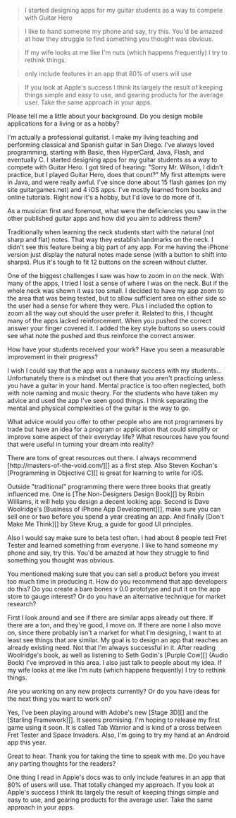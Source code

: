 


<blockquote>I started designing apps for my guitar students as a way to compete with Guitar Hero</blockquote>
<blockquote>I like to hand someone my phone and say, try this. You'd be amazed at how they struggle to find something you thought was obvious.</blockquote>
<blockquote>If my wife looks at me like I'm nuts (which happens frequently) I try to rethink things.</blockquote>
<blockquote>only include features in an app that 80% of users will use</blockquote>
<blockquote>If you look at Apple's success I think its largely the result of keeping things simple and easy to use, and gearing products for the average user. Take the same approach in your apps.</blockquote>

<p class="q">
Please tell me a little about your background.  Do you design mobile applications for a living or as a hobby?
</p>

I'm actually a professional guitarist. I make my living teaching and performing classical and Spanish guitar in San Diego.  I've always loved programming, starting with Basic, then HyperCard, Java, Flash, and eventually C. I started designing apps for my guitar students as a way to compete with Guitar Hero. I got tired of hearing: "Sorry Mr. Wilson, I didn't practice, but I played Guitar Hero, does that count?" My first attempts were in Java, and were really awful. I've since done about 15 flash games (on my site guitargames.net) and 4 iOS apps. I've mostly learned from books and online tutorials. Right now it's a hobby, but I'd love to do more of it.

<p class="q">As a musician first and foremost, what were the deficiencies you saw in the other published guitar apps and how did you aim to address them?</p>

<p class="a">
Traditionally when learning the neck students start with the natural (not sharp and flat) notes. That way they establish landmarks on the neck. I didn't see this feature being a big part of any app. For me having the iPhone version just display the natural notes made sense (with a button to shift into sharps). Plus it's tough to fit 12 buttons on the screen without clutter.
</p>

<p class="a">
One of the biggest challenges I saw was how to zoom in on the neck. With many of the apps, I tried I lost a sense of where I was on the neck. But if the whole neck was shown it was too small. I decided to have my app zoom to the area that was being tested, but to allow sufficient area on either side so the user had a sense for where they were. Plus I included the option to zoom all the way out should the user prefer it. Related to this, I thought many of the apps lacked reinforcement. When you pushed the correct answer your finger covered it. I added the key style buttons so users could see what note the pushed and thus reinforce the correct answer.
</p>

<p class="q">How have your students received your work? Have you seen a measurable improvement in their progress?</p>

<p class="a">I wish I could say that the app was a runaway success with my students... Unfortunately there is a mindset out there that you aren't practicing unless you have a guitar in your hand. Mental practice is too often neglected, both with note naming and music theory. For the students who have taken my advice and used the app I've seen good things. I think separating the mental and physical complexities of the guitar is the way to go.</p>

<p class="q">What advice would you offer to other people who are not programmers by trade but have an idea for a program or application that could simplify or improve some aspect of their everyday life?  What resources have you found that were useful in turning your dream into reality?</p>

<p class="a">There are tons of great resources out there. I always recommend [http://masters-of-the-void.com/][] as a first step. Also Steven Kochan's [Programming in Objective C][] is great for learning to write for iOS.</p>

<p class="a">Outside "traditional" programming there were three books that greatly influenced me. One is [The Non-Designers Design Book][] by Robin Williams, it will help you design a decent looking app. Second is Dave Woolridge's [Business of iPhone App Development][], make sure you can sell one or two before you spend a year creating an app. And finally [Don't Make Me Think][] by Steve Krug, a guide for good UI principles.</p>

<p class="a">Also I would say make sure to beta test often. I had about 8 people test Fret Tester and learned something from everyone. I like to hand someone my phone and say, try this. You'd be amazed at how they struggle to find something you thought was obvious.</p>

<p class="q">You mentioned making sure that you can sell a product before you invest too much time in producing it.  How do you recommend that app developers do this?  Do you create a bare bones v 0.0 prototype and put it on the app store to gauge interest?  Or do you have an alternative technique for market research?</p>

<p class="a">
First I look around and see if there are similar apps already out there. If there are a ton, and they're good, I move on. If there are none I also move on, since there probably isn't a market for what I'm designing, I want to at least see things that are similar. My goal is to design an app that reaches an already existing need. Not that I'm always successful in it. After reading Woolridge's book, as well as listening to Seth Godin's [Purple Cow][] (Audio Book) I've improved in this area. 
I also just talk to people about my idea. If my wife looks at me like I'm nuts (which happens frequently) I try to rethink things.
</p>

<p class="q">Are you working on any new projects currently?  Or do you have ideas for the next thing you want to work on?</p>

<p class="a">Yes, I've been playing around with Adobe's new [Stage 3D][] and the [Starling Framework][]. It seems promising. I'm hoping to release my first game using it soon. It is called Tab Warrior and is kind of a cross between Fret Tester and Space Invaders. Also, I'm going to try my hand at an Android app this year.</p>

<p class="q">Great to hear. Thank you for taking the time to speak with me. Do you have any parting thoughts for the readers?</p>

<p class="a">One thing I read in Apple's docs was to only include features in an app that 80% of users will use. That totally changed my approach. If you look at Apple's success I think its largely the result of keeping things simple and easy to use, and gearing products for the average user. Take the same approach in your apps.</p>




[Fretboard blog post]:http://developmentality.wordpress.com/2012/02/16/the-best-iphone-guitar-fretboard-app-usability-lessons-learned/

[Don't Make Me Think]:http://www.amazon.com/Dont-Make-Me-Think-Usability/dp/0321344758/ref=sr_1_1?ie=UTF8&qid=1331432204&sr=8-1

[Business of iPhone App Development]:http://www.amazon.com/The-Business-iPhone-App-Development/dp/1430227338/ref=sr_1_2?ie=UTF8&qid=1331432367&sr=8-2

[Purple Cow]:http://www.amazon.com/Purple-Cow-New-Edition-Remarkable--Includes/dp/1591843170/ref=sr_1_2?s=books&ie=UTF8&qid=1331432446&sr=1-2
[http://masters-of-the-void.com/]:http://masters-of-the-void.com/

[Programming in Objective C]:http://www.amazon.com/Programming-Objective-C-Edition-Developers-Library/dp/0321811909/ref=sr_1_1?s=books&ie=UTF8&qid=1331432528&sr=1-1

[Stage 3D]:http://www.adobe.com/devnet/flashplayer/stage3d.html
[Starling Framework]:http://gamua.com/starling/
[The Non-Designer's Design Book]:http://www.amazon.com/Non-Designers-Design-Book-The-Edition/dp/0321534042/ref=sr_1_1?s=books&ie=UTF8&qid=1331432839&sr=1-1